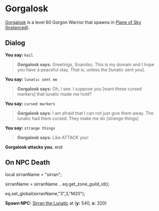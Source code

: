 # Gorgalosk



[Gorgalosk](/npc/71021) is a level 60 Gorgon Warrior that spawns in [Plane of Sky (Instanced)](/zone/1071).



## Dialog

**You say:** `hail`



>**Gorgalosk says:** Greetings, Soandso. This is my domain and I hope you have a peaceful stay. That is, unless the [lunatic sent you].

**You say:** `lunatic sent me`



>**Gorgalosk says:** Oh, I see. I suppose you [want these cursed markers] that lunatic made me hold?

**You say:** `cursed markers`



>**Gorgalosk says:** I am afraid that I can not just give them away. The lunatic had them cursed. They make me do [strange things]

**You say:** `strange things`



>**Gorgalosk says:** Like ATTACK you!


**Gorgalosk attacks you.**
end



## On NPC Death

local sirranName = "sirran";

sirranName = sirranName .. eq.get_zone_guild_id();

eq.set_global(sirranName,"3",3,"M20");

**Spawn NPC:**  [Sirran the Lunatic](/npc/71058) at (**y:** 540, **x:** 320)




